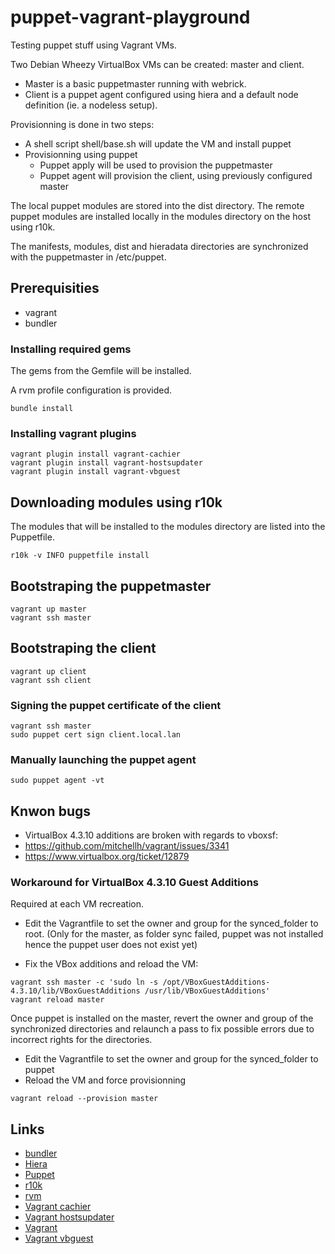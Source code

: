 puppet-vagrant-playground
=========================

Testing puppet stuff using Vagrant VMs.

Two Debian Wheezy VirtualBox VMs can be created: master and client.

* Master is a basic puppetmaster running with webrick.
* Client is a puppet agent configured using hiera and a default node
definition (ie. a nodeless setup).

Provisionning is done in two steps:
* A shell script shell/base.sh will update the VM and install puppet
* Provisionning using puppet
  * Puppet apply will be used to provision the puppetmaster
  * Puppet agent will provision the client, using previously configured master

The local puppet modules are stored into the dist directory.
The remote puppet modules are installed locally in the modules directory
on the host using r10k.

The manifests, modules, dist and hieradata directories are synchronized
with the puppetmaster in /etc/puppet.

## Prerequisities

* vagrant
* bundler

### Installing required gems

The gems from the Gemfile will be installed.

A rvm profile configuration is provided.

``` shell
bundle install
```

### Installing vagrant plugins

``` shell
vagrant plugin install vagrant-cachier
vagrant plugin install vagrant-hostsupdater
vagrant plugin install vagrant-vbguest
```

## Downloading modules using r10k

The modules that will be installed to the modules directory are listed
into the Puppetfile.

``` shell
r10k -v INFO puppetfile install
```

## Bootstraping the puppetmaster

``` shell
vagrant up master
vagrant ssh master
```

## Bootstraping the client

``` shell
vagrant up client
vagrant ssh client
```

### Signing the puppet certificate of the client

``` shell
vagrant ssh master
sudo puppet cert sign client.local.lan
```

### Manually launching the puppet agent

``` shell
sudo puppet agent -vt
```

## Knwon bugs

* VirtualBox 4.3.10 additions are broken with regards to vboxsf:
 * https://github.com/mitchellh/vagrant/issues/3341
 * https://www.virtualbox.org/ticket/12879

### Workaround for VirtualBox 4.3.10 Guest Additions

Required at each VM recreation.

* Edit the Vagrantfile to set the owner and group for the synced_folder to
  root. (Only for the master, as folder sync failed, puppet was not
  installed hence the puppet user does not exist yet)

* Fix the VBox additions and reload the VM:

``` shell
vagrant ssh master -c 'sudo ln -s /opt/VBoxGuestAdditions-4.3.10/lib/VBoxGuestAdditions /usr/lib/VBoxGuestAdditions'
vagrant reload master
```

Once puppet is installed on the master, revert the owner and group of
the synchronized directories and relaunch a pass to fix possible errors
due to incorrect rights for the directories.

* Edit the Vagrantfile to set the owner and group for the synced_folder to puppet
* Reload the VM and force provisionning

``` shell
vagrant reload --provision master
```

## Links
* [bundler](http://bundler.io/)
* [Hiera](http://docs.puppetlabs.com/hiera/1/)
* [Puppet](http://docs.puppetlabs.com/puppet/latest/reference/)
* [r10k](https://github.com/adrienthebo/r10k)
* [rvm](http://rvm.io/)
* [Vagrant cachier](https://github.com/fgrehm/vagrant-cachier)
* [Vagrant hostsupdater](://github.com/cogitatio/vagrant-hostsupdater)
* [Vagrant](http://www.vagrantup.com/)
* [Vagrant vbguest](https://github.com/dotless-de/vagrant-vbguest)
